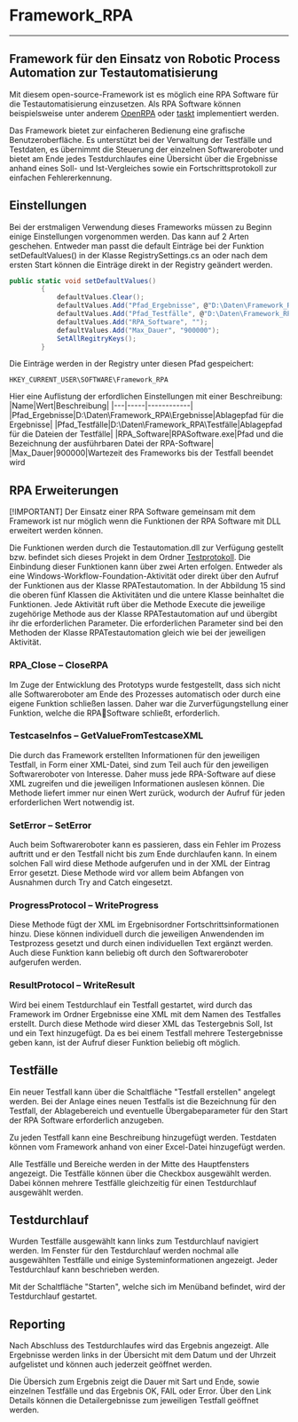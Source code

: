 # Framework_RPA
---
Framework für den Einsatz von Robotic Process Automation zur Testautomatisierung
---
Mit diesem open-source-Framework ist es möglich eine RPA Software für die Testautomatisierung einzusetzen. 
Als RPA Software können beispielsweise unter anderem [OpenRPA](https://github.com/open-rpa/openrpa) oder [taskt](https://github.com/saucepleez/taskt) implementiert werden.

Das Framework bietet zur einfacheren Bedienung eine grafische Benutzeroberfläche. Es unterstützt bei der Verwaltung der Testfälle und Testdaten, es übernimmt die Steuerung der einzelnen Softwareroboter und bietet am Ende jedes Testdurchlaufes eine Übersicht über die Ergebnisse anhand eines Soll- und Ist-Vergleiches sowie ein Fortschrittsprotokoll zur einfachen Fehlererkennung.

## Einstellungen

Bei der erstmaligen Verwendung dieses Frameworks müssen zu Beginn einige Einstellungen vorgenommen werden. Das kann auf 2 Arten geschehen. Entweder man passt die default Einträge bei der Funktion setDefaultValues() in der Klasse RegistrySettings.cs an oder nach dem ersten Start können die Einträge direkt in der Registry geändert werden.

```c#
public static void setDefaultValues()
        {
            defaultValues.Clear();
            defaultValues.Add("Pfad_Ergebnisse", @"D:\Daten\Framework_RPA\Ergebnisse");
            defaultValues.Add("Pfad_Testfälle", @"D:\Daten\Framework_RPA\Testfälle");
            defaultValues.Add("RPA_Software", "");
            defaultValues.Add("Max_Dauer", "900000");
            SetAllRegitryKeys();
        }
```
Die Einträge werden in der Registry unter diesen Pfad gespeichert:
```
HKEY_CURRENT_USER\SOFTWARE\Framework_RPA
```

Hier eine Auflistung der erfordlichen Einstellungen mit einer Beschreibung:
|Name|Wert|Beschreibung|
|---|-----|------------|
|Pfad_Ergebnisse|D:\Daten\Framework_RPA\Ergebnisse|Ablagepfad für die Ergebnisse|
|Pfad_Testfälle|D:\Daten\Framework_RPA\Testfälle|Ablagepfad für die Dateien der Testfälle|
|RPA_Software|RPASoftware.exe|Pfad und die Bezeichnung der ausführbaren Datei der RPA-Software|
|Max_Dauer|900000|Wartezeit des Frameworks bis der Testfall beendet wird

## RPA Erweiterungen
[!IMPORTANT]
Der Einsatz einer RPA Software gemeinsam mit dem Framework ist nur möglich wenn die Funktionen der RPA Software mit DLL erweitert werden können.


Die Funktionen werden durch die Testautomation.dll zur Verfügung gestellt bzw. befindet sich dieses Projekt in dem Ordner [Testprotokoll](https://github.com/AMPFV1/Framework_RPA/tree/795a964780ef6ddd9ce27d29d677f32da1415b55/Testprotokoll). Die 
Einbindung dieser Funktionen kann über zwei Arten erfolgen. Entweder als eine 
Windows-Workflow-Foundation-Aktivität oder direkt über den Aufruf der Funktionen 
aus der Klasse RPATestautomation. In der Abbildung 15 sind die oberen fünf Klassen 
die Aktivitäten und die untere Klasse beinhaltet die Funktionen. Jede Aktivität ruft 
über die Methode Execute die jeweilige zugehörige Methode aus der Klasse 
RPATestautomation auf und übergibt ihr die erforderlichen Parameter. Die 
erforderlichen Parameter sind bei den Methoden der Klasse RPATestautomation gleich 
wie bei der jeweiligen Aktivität.

### RPA_Close – CloseRPA
Im Zuge der Entwicklung des Prototyps wurde festgestellt, dass sich nicht alle 
Softwareroboter am Ende des Prozesses automatisch oder durch eine eigene Funktion 
schließen lassen. Daher war die Zurverfügungstellung einer Funktion, welche die RPASoftware schließt, erforderlich.
### TestcaseInfos – GetValueFromTestcaseXML
Die durch das Framework erstellten Informationen für den jeweiligen Testfall, in Form 
einer XML-Datei, sind zum Teil auch für den jeweiligen Softwareroboter von Interesse. 
Daher muss jede RPA-Software auf diese XML zugreifen und die jeweiligen 
Informationen auslesen können. Die Methode liefert immer nur einen Wert zurück,
wodurch der Aufruf für jeden erforderlichen Wert notwendig ist.
### SetError – SetError
Auch beim Softwareroboter kann es passieren, dass ein Fehler im Prozess auftritt und er 
den Testfall nicht bis zum Ende durchlaufen kann. In einem solchen Fall wird diese 
Methode aufgerufen und in der XML der Eintrag Error gesetzt. Diese Methode wird vor 
allem beim Abfangen von Ausnahmen durch Try and Catch eingesetzt.
### ProgressProtocol – WriteProgress
Diese Methode fügt der XML im Ergebnisordner Fortschrittsinformationen hinzu. Diese 
können individuell durch die jeweiligen Anwendenden im Testprozess gesetzt und durch 
einen individuellen Text ergänzt werden. Auch diese Funktion kann beliebig oft durch 
den Softwareroboter aufgerufen werden. 
### ResultProtocol – WriteResult
Wird bei einem Testdurchlauf ein Testfall gestartet, wird durch das Framework im 
Ordner Ergebnisse eine XML mit dem Namen des Testfalles erstellt. Durch diese 
Methode wird dieser XML das Testergebnis Soll, Ist und ein Text hinzugefügt. Da es bei 
einem Testfall mehrere Testergebnisse geben kann, ist der Aufruf dieser Funktion 
beliebig oft möglich.

## Testfälle
Ein neuer Testfall kann über die Schaltfläche "Testfall erstellen" angelegt werden.
Bei der Anlage eines neuen Testfalls ist die Bezeichnung für den Testfall, der Ablagebereich und eventuelle Übergabeparameter für den Start der RPA Software erforderlich anzugeben.

Zu jeden Testfall kann eine Beschreibung hinzugefügt werden. Testdaten können vom Framework anhand von einer Excel-Datei hinzugefügt werden.

Alle Testfälle und Bereiche werden in der Mitte des Hauptfensters angezeigt. Die Testfälle können über die Checkbox ausgewählt werden. Dabei können mehrere Testfälle gleichzeitig für einen Testdurchlauf ausgewählt werden.

## Testdurchlauf
Wurden Testfälle ausgewählt kann links zum Testdurchlauf navigiert werden. Im Fenster für den Testdurchlauf werden nochmal alle ausgewählten Testfälle und einige Systeminformationen angezeigt. Jeder Testdurchlauf kann beschrieben werden. 

Mit der Schaltfläche "Starten", welche sich im Menüband befindet, wird der Testdurchlauf gestartet. 

## Reporting

Nach Abschluss des Testdurchlaufes wird das Ergebnis angezeigt. Alle Ergebnisse werden links in der Übersicht mit dem Datum und der Uhrzeit aufgelistet und können auch jederzeit geöffnet werden.

Die Übersich zum Ergebnis zeigt die Dauer mit Sart und Ende, sowie einzelnen Testfälle und das Ergebnis OK, FAIL oder Error. Über den Link Details können die Detailergebnisse zum jeweiligen Testfall geöffnet werden.
